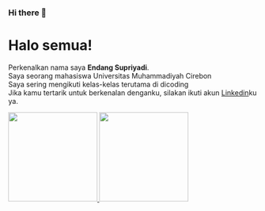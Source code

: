 ### Hi there 👋
# Halo semua! 
Perkenalkan nama saya **Endang Supriyadi**.\
Saya seorang mahasiswa Universitas Muhammadiyah Cirebon \
Saya sering mengikuti kelas-kelas terutama di dicoding\
Jika kamu tertarik untuk berkenalan denganku, silakan ikuti akun [Linkedin](https://www.linkedin.com/in/endang-supriyadi-434b38228/)ku ya.
<!--
**EndangSupriyadi/EndangSupriyadi** is a ✨ _special_ ✨ repository because its `README.md` (this file) appears on your GitHub profile.

Here are some ideas to get you started:

- 🔭 I’m currently working on ...
- 🌱 I’m currently learning ...
- 👯 I’m looking to collaborate on ...
- 🤔 I’m looking for help with ...
- 💬 Ask me about ...
- 📫 How to reach me: ...
- 😄 Pronouns: ...
- ⚡ Fun fact: ...
-->
<p align="left">
<a href="https://github.com/EndangSupriyadi">
  <img height="180em" src="https://github-readme-stats-eight-theta.vercel.app/api?username=gilangadhan&show_icons=true&theme=algolia&include_all_commits=true&count_private=true"/>
  <img height="180em" src="https://github-readme-stats-eight-theta.vercel.app/api/top-langs/?username=gilangadhan&layout=compact&langs_count=8&theme=algolia"/>
</a>
</p>
